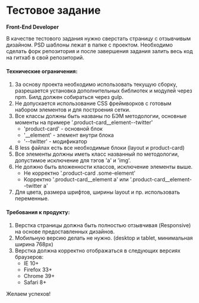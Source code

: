 # Тестовое задание
**Front-End Developer**

В качестве тестового задания нужно сверстать страницу с отзывчивым дизайном. PSD шаблоны лежат в папке с проектом. Необходимо сделать форк репозитория и после завершения задания залить весь код на гитхаб в свой репозиторий.

#### Технические ограничения:
1. За основу проекта необходимо использовать текущую сборку, разрешается установка дополнительных библиотек и модулей через npm. Билд должен собираться через gulp.
2. Не допускается использование CSS фреймворков с готовым набором элементов и для построения сетки.
3. Все классы должны быть названы по БЭМ методологии, основные моменты на примере '.product-card__element--twitter'
    + 'product-card' - основной блок
    + '__element' - элемент внутри блока
    + '--twitter' - модификатор
4. В less файлах есть все необходимые блоки (layout и product-card)
5. Все элементы должны иметь класс названный по методологии, допустимое исключение для тэгов 'a' и 'img'.
6. Не должно быть вложенности классов, исключение элементы выше.
    + Не корректно '.product-card .some-element'
    + Корректно '.product-card__element a' или '.product-card__element--twitter a'
7. Для цвета, размера шрифтов, ширины layout и пр. использовать переменные.

#### Требования к продукту:
1. Верстка страницы должна быть полностью отзывчивая (Responsive) на основе предоставленных дизайнов.
1. Мобильную версию делать не нужно. (desktop и tablet, минимальная ширина 768px)
1. Верстка должна корректно отображаться в следующих версиях браузеров:
    + IE 10+
    + Firefox 33+
    + Chrome 39+
    + Safari 8+

Желаем успехов!
